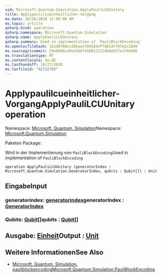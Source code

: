 ```yaml
---
uid: Microsoft.Quantum.Simulation.ApplyPauliLCUUnitary
title: Applypaulilcueinheitlicher-Vorgang
ms.date: 10/26/2020 12:00:00 AM
ms.topic: article
qsharp.kind: operation
qsharp.namespace: Microsoft.Quantum.Simulation
qsharp.name: ApplyPauliLCUUnitary
qsharp.summary: Used in implementation of `PauliBlockEncoding`
ms.openlocfilehash: 1b1d9f68ccdbbae1f045843ff8814f797e2c2860
ms.sourcegitcommit: 29e0d88a30e4166fa580132124b0eb57e1f0e986
ms.translationtype: MT
ms.contentlocale: de-DE
ms.lasthandoff: 10/27/2020
ms.locfileid: "92722765"
---
```

# <a name="applypaulilcuunitary-operation"></a><span data-ttu-id="1dce3-102">Applypaulilcueinheitlicher-Vorgang</span><span class="sxs-lookup"><span data-stu-id="1dce3-102">ApplyPauliLCUUnitary operation</span></span>

<span data-ttu-id="1dce3-103">Namespace: [Microsoft. Quantum. Simulation](xref:Microsoft.Quantum.Simulation)</span><span class="sxs-lookup"><span data-stu-id="1dce3-103">Namespace: [Microsoft.Quantum.Simulation](xref:Microsoft.Quantum.Simulation)</span></span>

<span data-ttu-id="1dce3-104">Paketen [](https://nuget.org/packages/)</span><span class="sxs-lookup"><span data-stu-id="1dce3-104">Package: [](https://nuget.org/packages/)</span></span>


<span data-ttu-id="1dce3-105">Wird in der Implementierung von `PauliBlockEncoding`</span><span class="sxs-lookup"><span data-stu-id="1dce3-105">Used in implementation of `PauliBlockEncoding`</span></span>

```qsharp
operation ApplyPauliLCUUnitary (generatorIndex : Microsoft.Quantum.Simulation.GeneratorIndex, qubits : Qubit[]) : Unit
```


## <a name="input"></a><span data-ttu-id="1dce3-106">Eingabe</span><span class="sxs-lookup"><span data-stu-id="1dce3-106">Input</span></span>

### <a name="generatorindex--generatorindex"></a><span data-ttu-id="1dce3-107">generatorindex: [generatorindex](xref:Microsoft.Quantum.Simulation.GeneratorIndex)</span><span class="sxs-lookup"><span data-stu-id="1dce3-107">generatorIndex : [GeneratorIndex](xref:Microsoft.Quantum.Simulation.GeneratorIndex)</span></span>




### <a name="qubits--qubit"></a><span data-ttu-id="1dce3-108">Qubits: [Qubit](xref:microsoft.quantum.lang-ref.qubit)[]</span><span class="sxs-lookup"><span data-stu-id="1dce3-108">qubits : [Qubit](xref:microsoft.quantum.lang-ref.qubit)[]</span></span>





## <a name="output--unit"></a><span data-ttu-id="1dce3-109">Ausgabe: [Einheit](xref:microsoft.quantum.lang-ref.unit)</span><span class="sxs-lookup"><span data-stu-id="1dce3-109">Output : [Unit](xref:microsoft.quantum.lang-ref.unit)</span></span>



## <a name="see-also"></a><span data-ttu-id="1dce3-110">Weitere Informationen</span><span class="sxs-lookup"><span data-stu-id="1dce3-110">See Also</span></span>

- [<span data-ttu-id="1dce3-111">Microsoft. Quantum. Simulation. pauliblockencoding</span><span class="sxs-lookup"><span data-stu-id="1dce3-111">Microsoft.Quantum.Simulation.PauliBlockEncoding</span></span>](xref:Microsoft.Quantum.Simulation.PauliBlockEncoding)